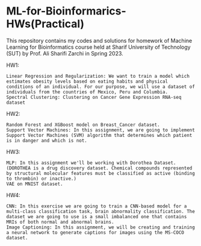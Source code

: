 # ML-for-Bioinformarics-HWs(Practical)

This repository contains my codes and solutions for homework of Machine Learning for Bioinformatics course held at Sharif University of Technology (SUT) by Prof. Ali Sharifi Zarchi in Spring 2023.

HW1:

    Linear Regression and Regularization: We want to train a model which estimates obesity levels based on eating habits and physical conditions of an individual. For our purpose, we will use a dataset of individuals from the countries of Mexico, Peru and Columbia.  
    Spectral Clustering: Clustering on Cancer Gene Expression RNA-seq dataset

HW2:

    Random Forest and XGBoost model on Breast_Cancer dataset.
    Support Vector Machines: In this assignment, we are going to implement Support Vector Machines (SVM) algorithm that determines which patient is in danger and which is not.

HW3:

    MLP: In this assignment we'll be working with Dorothea Dataset.(DOROTHEA is a drug discovery dataset. Chemical compounds represented by structural molecular features must be classified as active (binding to thrombin) or inactive.)
    VAE on MNIST dataset.

HW4:

    CNN: In this exercise we are going to train a CNN-based model for a multi-class classification task, brain abnormality classification. The dataset we are going to use is a small imbalanced one that contains MRIs of both normal and abnormal brains.
    Image Captioning: In this assignment, we will be creating and training a neural network to generate captions for images using the MS-COCO dataset.



